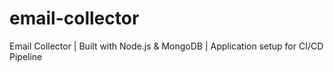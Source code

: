 # email-collector
Email Collector | Built with Node.js &amp; MongoDB | Application setup for CI/CD Pipeline
